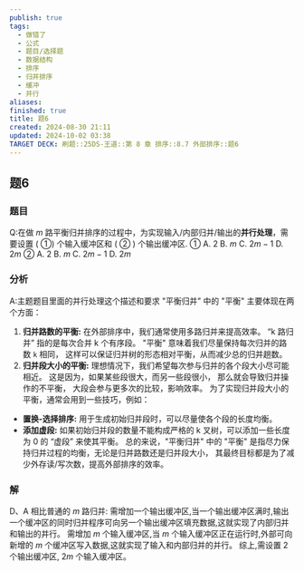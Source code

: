 ```yaml
---
publish: true
tags:
  - 做错了
  - 公式
  - 题目/选择题
  - 数据结构
  - 排序
  - 归并排序
  - 缓冲
  - 并行
aliases: 
finished: true
title: 题6
created: 2024-08-30 21:11
updated: 2024-10-02 03:38
TARGET DECK: 刷题::25DS-王道::第 8 章 排序::8.7 外部排序::题6
---
```

## 题6
### 题目
Q:在做 $m$ 路平衡归并排序的过程中，为实现输入/内部归并/输出的**并行处理**，需要设置 ( ①) 个输入缓冲区和 ( ② ) 个输出缓冲区.
① 
A. 2 
B. $m$ 
C. ${2m} - 1$ 
D. ${2m}$
② 
A. 2 
B. $m$ 
C. ${2m} - 1$ 
D. ${2m}$
### 分析
A:主题题目里面的并行处理这个描述和要求
"平衡归并" 中的 "平衡" 主要体现在两个方面：
1. **归并路数的平衡:** 
   在外部排序中，我们通常使用多路归并来提高效率。 “k 路归并” 指的是每次合并 k 个有序段。 "平衡" 意味着我们尽量保持每次归并的路数 `k` 相同， 这样可以保证归并树的形态相对平衡，从而减少总的归并趟数。
2. **归并段大小的平衡:**
   理想情况下，我们希望每次参与归并的各个段大小尽可能相近。 这是因为，如果某些段很大，而另一些段很小， 那么就会导致归并操作的不平衡， 大段会参与更多次的比较，影响效率。 
为了实现归并段大小的平衡，通常会用到一些技巧，例如：
- **置换-选择排序:** 用于生成初始归并段时，可以尽量使各个段的长度均衡。
- **添加虚段:** 如果初始归并段的数量不能构成严格的 k 叉树，可以添加一些长度为 0 的 “虚段” 来使其平衡。
总的来说，"平衡归并" 中的 "平衡" 是指尽力保持归并过程的均衡，无论是归并路数还是归并段大小， 其最终目标都是为了减少外存读/写次数，提高外部排序的效率。
### 解
D、A
相比普通的 $m$ 路归并: 需增加一个输出缓冲区,当一个输出缓冲区满时,输出一个缓冲区的同时归并程序可向另一个输出缓冲区填充数据,这就实现了内部归并和输出的并行。
需增加 $m$ 个输入缓冲区,当 $m$ 个输入缓冲区正在运行时,外部可向新增的 $m$ 个缓冲区写入数据,这就实现了输入和内部归并的并行。
综上,需设置 2 个输出缓冲区, ${2m}$ 个输入缓冲区。


